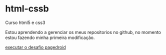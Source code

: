 # html-cssb
 Curso html5 e css3

Estou aprendendo a gerenciar os meus repositorios no github, no momento estou fazendo minha primeira modificação.

<a href="https://wesleysantanadev.github.io/html-cssb/Desafios/Desafio10/pagedroid.html" target="_blank">executar o desafio pagedroid</a>